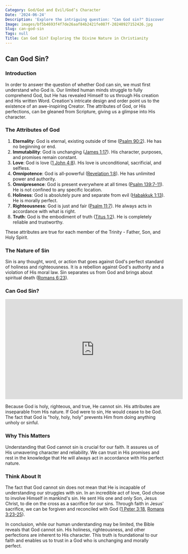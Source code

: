 ```yaml
---
Category: God/God and Evil/God’s Character
Date: '2024-06-24'
Description: 'Explore the intriguing question: "Can God sin?" Discover varying perspectives on the nature of divinity and morality in this thought-provoking article.'
Image: images/bf5b4693f4f7de26aaf84b2421fe087f-20240927152426.jpg
Slug: can-god-sin
Tags: null
Title: Can God Sin? Exploring the Divine Nature in Christianity
---
```


## Can God Sin?

### Introduction

In order to answer the question of whether God can sin, we must first understand who God is. Our limited human minds struggle to fully comprehend God, but He has revealed Himself to us through His creation and His written Word. Creation's intricate design and order point us to the existence of an awe-inspiring Creator. The attributes of God, or His perfections, can be gleaned from Scripture, giving us a glimpse into His character.

### The Attributes of God

1. **Eternality**: God is eternal, existing outside of time ([Psalm 90:2](https://www.bibleref.com/Psalm/90/Psalm-90-2.html)). He has no beginning or end.
2. **Immutability**: God is unchanging ([James 1:17](https://www.bibleref.com/James/1/James-1-17.html)). His character, purposes, and promises remain constant.
3. **Love**: God is love ([1 John 4:8](https://www.bibleref.com/1-John/4/1-John-4-8.html)). His love is unconditional, sacrificial, and selfless.
4. **Omnipotence**: God is all-powerful ([Revelation 1:8](https://www.bibleref.com/Revelation/1/Revelation-1-8.html)). He has unlimited power and authority.
5. **Omnipresence**: God is present everywhere at all times ([Psalm 139:7-11](https://www.bibleref.com/Psalm/139/Psalm-139-7.html)). He is not confined to any specific location.
6. **Holiness**: God is absolutely pure and separate from evil ([Habakkuk 1:13](https://www.bibleref.com/Habakkuk/1/Habakkuk-1-13.html)). He is morally perfect.
7. **Righteousness**: God is just and fair ([Psalm 11:7](https://www.bibleref.com/Psalm/11/Psalm-11-7.html)). He always acts in accordance with what is right.
8. **Truth**: God is the embodiment of truth ([Titus 1:2](https://www.bibleref.com/Titus/1/Titus-1-2.html)). He is completely reliable and trustworthy.

These attributes are true for each member of the Trinity - Father, Son, and Holy Spirit.

### The Nature of Sin

Sin is any thought, word, or action that goes against God's perfect standard of holiness and righteousness. It is a rebellion against God's authority and a violation of His moral law. Sin separates us from God and brings about spiritual death ([Romans 6:23](https://www.bibleref.com/Romans/6/Romans-6-23.html)).

### Can God Sin?


<iframe width="560" height="315" src="https://www.youtube.com/embed/IgJSoN0Bwj0" frameborder="0" allow="autoplay; encrypted-media" allowfullscreen></iframe>


Because God is holy, righteous, and true, He cannot sin. His attributes are inseparable from His nature. If God were to sin, He would cease to be God. The fact that God is "holy, holy, holy" prevents Him from doing anything unholy or sinful.

### Why This Matters

Understanding that God cannot sin is crucial for our faith. It assures us of His unwavering character and reliability. We can trust in His promises and rest in the knowledge that He will always act in accordance with His perfect nature.

### Think About It

The fact that God cannot sin does not mean that He is incapable of understanding our struggles with sin. In an incredible act of love, God chose to involve Himself in mankind's sin. He sent His one and only Son, Jesus Christ, to die on the cross as a sacrifice for our sins. Through faith in Jesus' sacrifice, we can be forgiven and reconciled with God ([1 Peter 3:18](https://www.bibleref.com/1-Peter/3/1-Peter-3-18.html), [Romans 3:23-25](https://www.bibleref.com/Romans/3/Romans-3-23.html)).

In conclusion, while our human understanding may be limited, the Bible reveals that God cannot sin. His holiness, righteousness, and other perfections are inherent to His character. This truth is foundational to our faith and enables us to trust in a God who is unchanging and morally perfect.